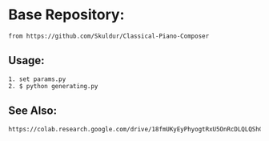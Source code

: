 # Base Repository:
    from https://github.com/Skuldur/Classical-Piano-Composer

## Usage:
    1. set params.py
    2. $ python generating.py

## See Also:
    https://colab.research.google.com/drive/18fmUKyEyPhyogtRxU5OnRcDLQLQShChc